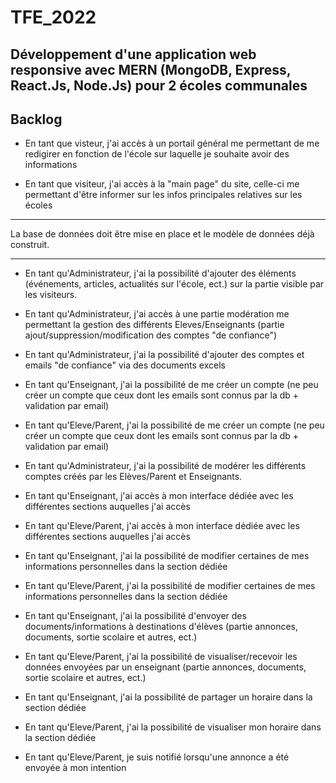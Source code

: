 # TFE_2022
## Développement d'une application web responsive avec MERN (MongoDB, Express, React.Js, Node.Js) pour 2 écoles communales

## Backlog

* En tant que visteur, j'ai accès à un portail général me permettant de me redigirer en fonction de l'école sur laquelle je souhaite avoir des informations

* En tant que visiteur, j'ai accès à la "main page" du site, celle-ci me permettant d'être informer sur les infos principales relatives sur les écoles

_____________________

La base de données doit être mise en place et le modèle de données déjà construit.
_____________________

* En tant qu'Administrateur, j'ai la possibilité d'ajouter des éléments (événements, articles, actualités sur l'école, ect.) sur la partie visible par les visiteurs.

* En tant qu'Administrateur, j'ai accès à une partie modération me permettant la gestion des différents Eleves/Enseignants (partie ajout/suppression/modification des comptes "de confiance")

* En tant qu'Administrateur, j'ai la possibilité d'ajouter des comptes et emails "de confiance" via des documents excels

* En tant qu'Enseignant, j'ai la possibilité de me créer un compte (ne peu créer un compte que ceux dont les emails sont connus par la db + validation par email)

* En tant qu'Eleve/Parent, j'ai la possibilité de me créer un compte (ne peu créer un compte que ceux dont les emails sont connus par la db + validation par email)

* En tant qu'Administrateur, j'ai la possibilité de modérer les différents comptes créés par les Elèves/Parent et Enseignants.

* En tant qu'Enseignant, j'ai accès à mon interface dédiée avec les différentes sections auquelles j'ai accès

* En tant qu'Eleve/Parent, j'ai accès à mon interface dédiée avec les différentes sections auquelles j'ai accès

* En tant qu'Enseignant, j'ai la possibilité de modifier certaines de mes informations personnelles dans la section dédiée


* En tant qu'Eleve/Parent, j'ai la possibilité de modifier certaines de mes informations personnelles dans la section dédiée

* En tant qu'Enseignant, j'ai la possibilité d'envoyer des documents/informations à destinations d'élèves (partie annonces, documents, sortie scolaire et autres, ect.)

* En tant qu'Eleve/Parent, j'ai la possibilité de visualiser/recevoir les données envoyées par un enseignant (partie annonces, documents, sortie scolaire et autres, ect.)

* En tant qu'Enseignant, j'ai la possibilité de partager un horaire dans la section dédiée

* En tant qu'Eleve/Parent, j'ai la possibilité de visualiser mon horaire dans la section dédiée

* En tant qu'Eleve/Parent, je suis notifié lorsqu'une annonce a été envoyée à mon intention
